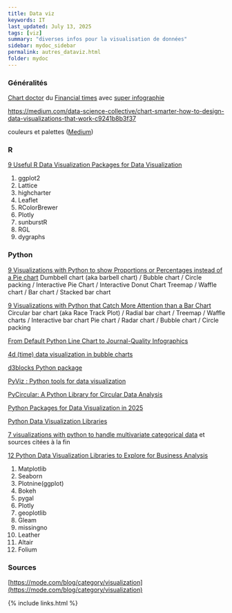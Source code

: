 ```yaml
---
title: Data viz
keywords: IT
last_updated: July 13, 2025
tags: [viz]
summary: "diverses infos pour la visualisation de données"
sidebar: mydoc_sidebar
permalink: autres_dataviz.html
folder: mydoc
---
```



### Généralités

[Chart doctor](https://github.com/Financial-Times/chart-doctor/tree/main?tab=readme-ov-file) du [Financial times](https://www.ft.com/chart-doctor) avec <a href="{{ site.baseurl }}/pages/documents/Visual-vocabulary-fr.pdf">super infographie</a> 

https://medium.com/data-science-collective/chart-smarter-how-to-design-data-visualizations-that-work-c9241b8b3f37

couleurs et palettes ([Medium](https://medium.com/@mokkup/how-to-select-colors-for-data-visualizations-75423140c554))

### R

[9 Useful R Data Visualization Packages for Data Visualization](https://mode.com/blog/r-data-visualization-packages)

1. ggplot2
2. Lattice
3. highcharter
4. Leaflet
5. RColorBrewer
6. Plotly
7. sunburstR
8. RGL
9. dygraphs
 
### Python 

[9 Visualizations with Python to show Proportions or Percentages instead of a Pie chart](https://medium.com/data-science/9-visualizations-to-show-proportions-or-percentages-instead-of-a-pie-chart-4e8d81617451)
Dumbbell chart (aka barbell chart) / Bubble chart / Circle packing / Interactive Pie Chart / Interactive Donut Chart
Treemap / Waffle chart / Bar chart / Stacked bar chart

[9 Visualizations with Python that Catch More Attention than a Bar Chart](https://towardsdatascience.com/9-visualizations-that-catch-more-attention-than-a-bar-chart-72d3aeb2e091/)
Circular bar chart (aka Race Track Plot) / Radial bar chart / Treemap / Waffle charts / Interactive bar chart
Pie chart / Radar chart / Bubble chart / Circle packing

[From Default Python Line Chart to Journal-Quality Infographics](https://medium.com/data-science/from-default-python-line-chart-to-journal-quality-infographics-80e3949eacc3)

[4d (time) data visualization in bubble charts](https://medium.com/data-science-collective/4-dimensional-data-visualization-time-in-bubble-charts-e9a774203ef3)

[d3blocks Python package](https://d3blocks.github.io/d3blocks/pages/html/index.html)

[PyViz : Python tools for data visualization](https://pyviz.org/)

[PyCircular: A Python Library for Circular Data Analysis](https://medium.com/data-science/introducing-pycircular-a-python-library-for-circular-data-analysis-bfd696a6a42b)

[Python Packages for Data Visualization in 2025](https://python.plainenglish.io/python-packages-for-data-visualization-in-2025-9cb2132c9a7e)

[Python Data Visualization Libraries](https://www.dataquest.io/blog/python-data-visualization-libraries/)

[7 visualizations with python to handle multivariate categorical data](https://medium.com/data-science/7-visualizations-with-python-to-handle-multivariate-categorical-data-63158db0911d) et sources citées à la fin

[12 Python Data Visualization Libraries to Explore for Business Analysis](https://mode.com/blog/python-data-visualization-libraries)
1. Matplotlib
2. Seaborn
3. Plotnine(ggplot)
4. Bokeh
5. pygal
6. Plotly
7. geoplotlib
8. Gleam
9. missingno
10. Leather
11. Altair
12. Folium

### Sources

[https://mode.com/blog/category/visualization](https://mode.com/blog/category/visualization)

{% include links.html %}
